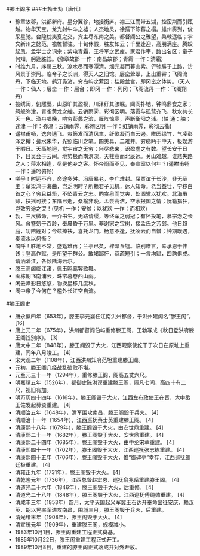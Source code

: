 #滕王阁序
###王勃王勃〔唐代〕
- 豫章故郡，洪都新府。星分翼轸，地接衡庐。襟三江而带五湖，控蛮荆而引瓯越。物华天宝，龙光射牛斗之墟；人杰地灵，徐孺下陈蕃之榻。雄州雾列，俊采星驰。台隍枕夷夏之交，宾主尽东南之美。都督阎公之雅望，棨戟遥临；宇文新州之懿范，襜帷暂驻。十旬休假，胜友如云；千里逢迎，高朋满座。腾蛟起凤，孟学士之词宗；紫电青霜，王将军之武库。家君作宰，路出名区；童子何知，躬逢胜饯。(豫章故郡 一作：南昌故郡；青霜 一作：清霜)
- 时维九月，序属三秋。潦水尽而寒潭清，烟光凝而暮山紫。俨骖騑于上路，访风景于崇阿。临帝子之长洲，得天人之旧馆。层峦耸翠，上出重霄；飞阁流丹，下临无地。鹤汀凫渚，穷岛屿之萦回；桂殿兰宫，即冈峦之体势。（天人 一作：仙人；层峦 一作：层台；即冈 一作：列冈；飞阁流丹 一作：飞阁翔丹）
- 披绣闼，俯雕甍，山原旷其盈视，川泽纡其骇瞩。闾阎扑地，钟鸣鼎食之家；舸舰弥津，青雀黄龙之舳。云销雨霁，彩彻区明。落霞与孤鹜齐飞，秋水共长天一色。渔舟唱晚，响穷彭蠡之滨，雁阵惊寒，声断衡阳之浦。(轴 通：舳；迷津 一作：弥津；云销雨霁，彩彻区明 一作：虹销雨霁，彩彻云衢)
- 遥襟甫畅，逸兴遄飞。爽籁发而清风生，纤歌凝而白云遏。睢园绿竹，气凌彭泽之樽；邺水朱华，光照临川之笔。四美具，二难并。穷睇眄于中天，极娱游于暇日。天高地迥，觉宇宙之无穷；兴尽悲来，识盈虚之有数。望长安于日下，目吴会于云间。地势极而南溟深，天柱高而北辰远。关山难越，谁悲失路之人；萍水相逢，尽是他乡之客。怀帝阍而不见，奉宣室以何年？(遥襟甫畅 一作：遥吟俯畅)
- 嗟乎！时运不齐，命途多舛。冯唐易老，李广难封。屈贾谊于长沙，非无圣主；窜梁鸿于海曲，岂乏明时？所赖君子见机，达人知命。老当益壮，宁移白首之心？穷且益坚，不坠青云之志。酌贪泉而觉爽，处涸辙以犹欢。北海虽赊，扶摇可接；东隅已逝，桑榆非晚。孟尝高洁，空余报国之情；阮籍猖狂，岂效穷途之哭！(见机 一作：安贫；以犹欢 一作：而相欢)
- 勃，三尺微命，一介书生。无路请缨，等终军之弱冠；有怀投笔，慕宗悫之长风。舍簪笏于百龄，奉晨昏于万里。非谢家之宝树，接孟氏之芳邻。他日趋庭，叨陪鲤对；今兹捧袂，喜托龙门。杨意不逢，抚凌云而自惜；钟期既遇，奏流水以何惭？
- 呜呼！胜地不常，盛筵难再；兰亭已矣，梓泽丘墟。临别赠言，幸承恩于伟饯；登高作赋，是所望于群公。敢竭鄙怀，恭疏短引；一言均赋，四韵俱成。请洒潘江，各倾陆海云尔。
- 滕王高阁临江渚，佩玉鸣鸾罢歌舞。
- 画栋朝飞南浦云，珠帘暮卷西山雨。
- 闲云潭影日悠悠，物换星移几度秋。
- 阁中帝子今何在？槛外长江空自流。


#滕王阁史
- 唐永徽四年（653年），滕王李元婴任江南洪州都督，于洪州建阁名“滕王阁”。 [16]
- 唐上元二年（675年），洪州都督阎伯屿重修滕王阁，王勃写成《秋日登洪府滕王阁饯别序》。 [3]
- 唐大中二年（848年），滕王阁毁于大火，江西观察使纥干于次日在原址上重建，同年八月竣工。 [4]
- 宋大观二年（1108年），江西洪州知府范坦重建滕王阁。
- 元初，滕王阁几经战乱破败不堪。
- 元至元三十一年（1294年），重修滕王阁，阁高五丈六尺。
- 明嘉靖五年（1526年），都御史陈洪谟重建滕王阁，阁凡七间，高四十有二尺，视旧有加。
- 明万历四十四年（1616年），滕王阁毁于大火，江西左布政使王在晋、大中丞王佐发起募资重建。 [4]
- 清顺治五年（1648年），清军围攻南昌，滕王阁毁于兵火。 [4]
- 清顺治十一年（1654年），江西巡抚蔡士英重建滕王阁。 [4]
- 清康熙十八年（1679年），滕王阁毁于大火，由安世鼎重建。 [4]
- 清康熙二十一年（1682年），滕王阁毁于大火，安世鼎重建。 [4]
- 清康熙二十四年（1685年），滕王阁毁于大火，由中丞宋荦重建。 [4]
- 清康熙四十一年（1702年），滕王阁毁于大火，江西巡抚张志栋重建。 [4]
- 清康熙四十五年（1706年），滕王阁毁于大火，惟“御碑亭”幸存，江西巡抚郎廷极重建。 [4]
- 清雍正九年（1731年），滕王阁毁于大火。 [4]
- 清乾隆元年（1736年），江西总督赵宏恩、巡抚俞兆岳重建滕王阁。 [4]
- 清道光二十六年（1846年），滕王阁毁于大火，后重修。 [4]
- 清道光二十八年（1848年），滕王阁毁于大火，江西巡抚傅绳勋重建。 [4]
- 清咸丰三年（1853年）四月，太平天国起义军翼王石达开奉命出征安庆，赖汉英、胡以晃率军进攻南昌，围城三月，滕王阁毁于兵火，后重建。
- 清光绪末年（1908年），滕王阁毁于大火。 [4]
- 清宣统元年（1909年），重建滕王阁，规模减小。
- 1983年10月1日，滕王阁重建工程正式奠基。
- 1985年10月22日，滕王阁重建工程正式开工。
- 1989年10月8日，重建的滕王阁正式落成并对外开放。
